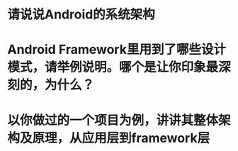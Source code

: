 
# 请说说Android的系统架构



# Android Framework里用到了哪些设计模式，请举例说明。哪个是让你印象最深刻的，为什么？



# 以你做过的一个项目为例，讲讲其整体架构及原理，从应用层到framework层